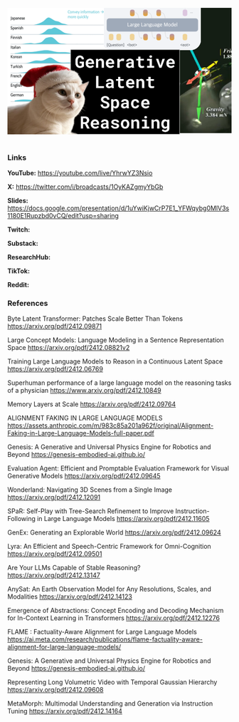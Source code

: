 ![thumbnail](thumbnail.png)

# 

### Links

**YouTube:** https://youtube.com/live/YhrwYZ3Nsio

**X:** https://twitter.com/i/broadcasts/1OyKAZgmyYbGb

**Slides:** https://docs.google.com/presentation/d/1uYwiKjwCrP7E1_YFWqybg0MlV3s1180E1Rupzbd0vCQ/edit?usp=sharing

**Twitch:**

**Substack:**

**ResearchHub:**

**TikTok:**

**Reddit:**

### References

Byte Latent Transformer: Patches Scale Better Than Tokens
https://arxiv.org/pdf/2412.09871

Large Concept Models: Language Modeling in a Sentence Representation Space
https://arxiv.org/pdf/2412.08821v2

Training Large Language Models to Reason in a Continuous Latent Space
https://arxiv.org/pdf/2412.06769

Superhuman performance of a large language model on the reasoning tasks of a physician
https://www.arxiv.org/pdf/2412.10849

Memory Layers at Scale
https://arxiv.org/pdf/2412.09764

ALIGNMENT FAKING IN LARGE LANGUAGE MODELS
https://assets.anthropic.com/m/983c85a201a962f/original/Alignment-Faking-in-Large-Language-Models-full-paper.pdf

Genesis: A Generative and Universal Physics Engine for Robotics and Beyond
https://genesis-embodied-ai.github.io/

Evaluation Agent: Efficient and Promptable Evaluation Framework for Visual Generative Models
https://arxiv.org/pdf/2412.09645

Wonderland: Navigating 3D Scenes from a Single Image
https://arxiv.org/pdf/2412.12091

SPaR: Self-Play with Tree-Search Refinement to Improve Instruction-Following in Large Language Models
https://arxiv.org/pdf/2412.11605

GenEx: Generating an Explorable World
https://arxiv.org/pdf/2412.09624

Lyra: An Efficient and Speech-Centric Framework for Omni-Cognition
https://arxiv.org/pdf/2412.09501

Are Your LLMs Capable of Stable Reasoning?
https://arxiv.org/pdf/2412.13147

AnySat: An Earth Observation Model for Any Resolutions, Scales, and Modalities
https://arxiv.org/pdf/2412.14123

Emergence of Abstractions: Concept Encoding and Decoding Mechanism for In-Context Learning in Transformers
https://arxiv.org/pdf/2412.12276

FLAME : Factuality-Aware Alignment for Large Language Models
https://ai.meta.com/research/publications/flame-factuality-aware-alignment-for-large-language-models/

Genesis: A Generative and Universal Physics Engine for Robotics and Beyond
https://genesis-embodied-ai.github.io/

Representing Long Volumetric Video with Temporal Gaussian Hierarchy
https://arxiv.org/pdf/2412.09608

MetaMorph: Multimodal Understanding and Generation via Instruction Tuning
https://arxiv.org/pdf/2412.14164